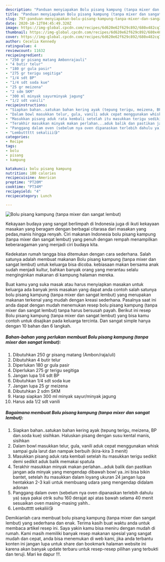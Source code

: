 ```yaml
---
description: "Panduan menyiapakan Bolu pisang kampung (tanpa mixer dan sangat lembut) terupdate"
title: "Panduan menyiapakan Bolu pisang kampung (tanpa mixer dan sangat lembut) terupdate"
slug: 797-panduan-menyiapakan-bolu-pisang-kampung-tanpa-mixer-dan-sangat-lembut-terupdate
date: 2020-10-12T04:45:49.320Z
image: https://img-global.cpcdn.com/recipes/6d620e62f629c892/680x482cq70/bolu-pisang-kampung-tanpa-mixer-dan-sangat-lembut-foto-resep-utama.jpg
thumbnail: https://img-global.cpcdn.com/recipes/6d620e62f629c892/680x482cq70/bolu-pisang-kampung-tanpa-mixer-dan-sangat-lembut-foto-resep-utama.jpg
cover: https://img-global.cpcdn.com/recipes/6d620e62f629c892/680x482cq70/bolu-pisang-kampung-tanpa-mixer-dan-sangat-lembut-foto-resep-utama.jpg
author: Cecelia Kennedy
ratingvalue: 4
reviewcount: 11632
recipeingredient:
- "250 gr pisang matang Ambonrajauli"
- "4 butir telur"
- "180 gr gula pasir"
- "275 gr terigu segitiga"
- "1/4 sdt BP"
- "1/4 sdt soda kue"
- "25 gr meizena"
- "2 sdm SKM"
- "300 ml minyak sayurminyak jagung"
- "1/2 sdt vanili"
recipeinstructions:
- "Siapkan bahan..satukan bahan kering ayak (tepung terigu, meizena, BP dan.soda kue) sisihkan. Haluskan pisang dengan susu kental manis, sisihkan"
- "Dalam bowl masukkan telur, gula, vanili aduk cepat menggunakan whisk sampai gula larut dan nampak berbuih (kira-kira 3 menit)"
- "Masukkan pisang aduk rata kembali setelah itu masukkan terigu sedikit demi sedikit aduk balik memakai spatula"
- "Terakhir masukkan minyak makan perlahan...aduk balik dan pastikan jangan ada minyak yang mengendap dibawah bowl ya..ini bisa bikin bantet, setelah itu masukkan dalam loyang ukuran 24 jangan lupa hentakkan 2-3 kali untuk membuang udara yang mengendap didalam adonan"
- "Panggang dalam oven (sebelum nya oven dipanaskan terlebih dahulu ya) saya pakai otrik suhu 160 derajat api atas bawah selama 40 menit sesuaikan oven masing-masing yahh.."
- "Lembuttttt sekaliii😘"
categories:
- Recipe
tags:
- bolu
- pisang
- kampung

katakunci: bolu pisang kampung 
nutrition: 180 calories
recipecuisine: American
preptime: "PT20M"
cooktime: "PT34M"
recipeyield: "4"
recipecategory: Lunch

---
```



![Bolu pisang kampung (tanpa mixer dan sangat lembut)](https://img-global.cpcdn.com/recipes/6d620e62f629c892/680x482cq70/bolu-pisang-kampung-tanpa-mixer-dan-sangat-lembut-foto-resep-utama.jpg)

Kekayaan budaya yang sangat berlimpah di Indonesia juga di ikuti kekayaan masakan yang beragam dengan berbagai citarasa dari masakan yang pedas,manis hingga renyah. Ciri makanan Indonesia bolu pisang kampung (tanpa mixer dan sangat lembut) yang penuh dengan rempah menampilkan keberaragaman yang menjadi ciri budaya kita.


Kedekatan rumah tangga bisa ditemukan dengan cara sederhana. Salah satunya adalah membuat makanan Bolu pisang kampung (tanpa mixer dan sangat lembut) untuk keluarga bisa dicoba. kebiasaan makan bersama anak sudah menjadi kultur, bahkan banyak orang yang merantau selalu menginginkan makanan di kampung halaman mereka.



Buat kamu yang suka masak atau harus menyiapkan masakan untuk keluarga ada banyak jenis masakan yang dapat anda contoh salah satunya bolu pisang kampung (tanpa mixer dan sangat lembut) yang merupakan makanan terkenal yang mudah dengan kreasi sederhana. Pasalnya saat ini anda dapat dengan mudah menemukan resep bolu pisang kampung (tanpa mixer dan sangat lembut) tanpa harus bersusah payah.
Berikut ini resep Bolu pisang kampung (tanpa mixer dan sangat lembut) yang bisa kamu contoh untuk disajikan pada keluarga tercinta. Dan sangat simple hanya dengan 10 bahan dan 6 langkah.


<!--inarticleads1-->

##### Bahan-bahan yang perlukan membuat Bolu pisang kampung (tanpa mixer dan sangat lembut):

1. Dibutuhkan 250 gr pisang matang (Ambon/raja/uli)
1. Dibutuhkan 4 butir telur
1. Diperlukan 180 gr gula pasir
1. Diperlukan 275 gr terigu segitiga
1. Jangan lupa 1/4 sdt BP
1. Dibutuhkan 1/4 sdt soda kue
1. Jangan lupa 25 gr meizena
1. Dibutuhkan 2 sdm SKM
1. Harap siapkan 300 ml minyak sayur/minyak jagung
1. Harus ada 1/2 sdt vanili




<!--inarticleads2-->

##### Bagaimana membuat  Bolu pisang kampung (tanpa mixer dan sangat lembut):

1. Siapkan bahan..satukan bahan kering ayak (tepung terigu, meizena, BP dan.soda kue) sisihkan. Haluskan pisang dengan susu kental manis, sisihkan
1. Dalam bowl masukkan telur, gula, vanili aduk cepat menggunakan whisk sampai gula larut dan nampak berbuih (kira-kira 3 menit)
1. Masukkan pisang aduk rata kembali setelah itu masukkan terigu sedikit demi sedikit aduk balik memakai spatula
1. Terakhir masukkan minyak makan perlahan...aduk balik dan pastikan jangan ada minyak yang mengendap dibawah bowl ya..ini bisa bikin bantet, setelah itu masukkan dalam loyang ukuran 24 jangan lupa hentakkan 2-3 kali untuk membuang udara yang mengendap didalam adonan
1. Panggang dalam oven (sebelum nya oven dipanaskan terlebih dahulu ya) saya pakai otrik suhu 160 derajat api atas bawah selama 40 menit sesuaikan oven masing-masing yahh..
1. Lembuttttt sekaliii😘




Demikianlah cara membuat bolu pisang kampung (tanpa mixer dan sangat lembut) yang sederhana dan enak. Terima kasih buat waktu anda untuk membaca artikel resep ini. Saya yakin kamu bisa meniru dengan mudah di rumah. Kami masih memiliki banyak resep makanan spesial yang sangat mudah dan cepat, anda bisa menemukan di web kami, jika anda terbantu konten ini jangan lupa untuk share dan bookmark halaman website ini karena akan banyak update terbaru untuk resep-resep pilihan yang terbukti dan teruji. Mari ke dapur !!!. 
